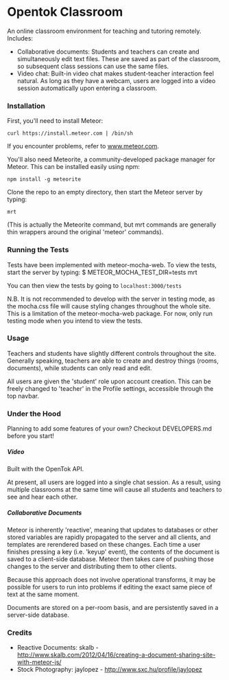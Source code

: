 Opentok Classroom
=================

An online classroom environment for teaching and tutoring remotely. Includes:
* Collaborative documents: Students and teachers can create and simultaneously edit text files. These are saved as part of the classroom, so subsequent class sessions can use the same files.
* Video chat: Built-in video chat makes student-teacher interaction feel natural. As long as they have a webcam, users are logged into a video session automatically upon entering a classroom.

### Installation ###

First, you'll need to install Meteor:

    curl https://install.meteor.com | /bin/sh
  
If you encounter problems, refer to www.meteor.com.

You'll also need Meteorite, a community-developed package manager for Meteor. This can be installed easily using npm:

    npm install -g meteorite

Clone the repo to an empty directory, then start the Meteor server by typing:

    mrt

(This is actually the Meteorite command, but mrt commands are generally thin wrappers around the original 'meteor' commands).

### Running the Tests ###

Tests have been implemented with meteor-mocha-web. To view the tests, start the server by typing:
    $ METEOR_MOCHA_TEST_DIR=tests mrt
    
You can then view the tests by going to `localhost:3000/tests`

N.B. It is not recommended to develop with the server in testing mode, as the mocha.css file will cause styling changes throughout the whole site. This is a limitation of the meteor-mocha-web package. For now, only run testing mode when you intend to view the tests.

### Usage ###

Teachers and students have slightly different controls throughout the site. Generally speaking, teachers are able to create and destroy things (rooms, documents), while students can only read and edit.

All users are given the 'student' role upon account creation. This can be freely changed to 'teacher' in the Profile settings, accessible through the top navbar.

### Under the Hood ###

Planning to add some features of your own? Checkout DEVELOPERS.md before you start!

##### Video

Built with the OpenTok API.

At present, all users are logged into a single chat session. As a result, using multiple classrooms at the same time will cause all students and teachers to see and hear each other.

##### Collaborative Documents

Meteor is inherently 'reactive', meaning that updates to databases or other stored variables are rapidly propagated to the server and all clients, and templates are rerendered based on these changes. Each time a user finishes pressing a key (i.e. 'keyup' event), the contents of the document is saved to a client-side database. Meteor then takes care of pushing those changes to the server and distributing them to other clients.

Because this approach does not involve operational transforms, it may be possible for users to run into problems if editing the exact same piece of text at the same moment.

Documents are stored on a per-room basis, and are persistently saved in a server-side database.

### Credits ###

* Reactive Documents: skalb - http://www.skalb.com/2012/04/16/creating-a-document-sharing-site-with-meteor-js/
* Stock Photography: jaylopez - http://www.sxc.hu/profile/jaylopez
